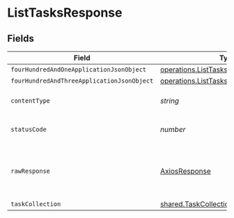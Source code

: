 # ListTasksResponse


## Fields

| Field                                                                                          | Type                                                                                           | Required                                                                                       | Description                                                                                    |
| ---------------------------------------------------------------------------------------------- | ---------------------------------------------------------------------------------------------- | ---------------------------------------------------------------------------------------------- | ---------------------------------------------------------------------------------------------- |
| `fourHundredAndOneApplicationJsonObject`                                                       | [operations.ListTasksResponseBody](../../models/operations/listtasksresponsebody.md)           | :heavy_minus_sign:                                                                             | Unauthenticated                                                                                |
| `fourHundredAndThreeApplicationJsonObject`                                                     | [operations.ListTasksTasksResponseBody](../../models/operations/listtaskstasksresponsebody.md) | :heavy_minus_sign:                                                                             | Forbidden                                                                                      |
| `contentType`                                                                                  | *string*                                                                                       | :heavy_check_mark:                                                                             | HTTP response content type for this operation                                                  |
| `statusCode`                                                                                   | *number*                                                                                       | :heavy_check_mark:                                                                             | HTTP response status code for this operation                                                   |
| `rawResponse`                                                                                  | [AxiosResponse](https://axios-http.com/docs/res_schema)                                        | :heavy_minus_sign:                                                                             | Raw HTTP response; suitable for custom response parsing                                        |
| `taskCollection`                                                                               | [shared.TaskCollection](../../models/shared/taskcollection.md)                                 | :heavy_minus_sign:                                                                             | OK                                                                                             |
